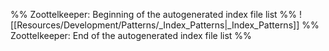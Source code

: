 %% Zoottelkeeper: Beginning of the autogenerated index file list  %%
 ![[Resources/Development/Patterns/_Index_Patterns|_Index_Patterns]]
%% Zoottelkeeper: End of the autogenerated index file list  %%
